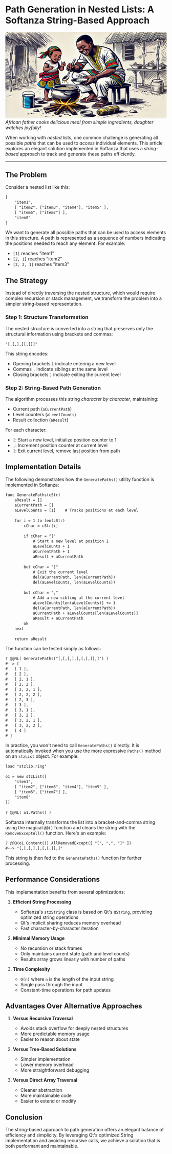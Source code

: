 # Path Generation in Nested Lists: A Softanza String-Based Approach
![African father cooks delicious meal from simple ingredients, daughter watches joyfully!](../images/stz-string-based-path-generation-in-nested-lists.png)  
*African father cooks delicious meal from simple ingredients, daughter watches joyfully!*

When working with *nested* lists, one common challenge is generating all possible *paths* that can be used to *access* individual elements. This article explores an elegant solution implemented in Softanza that uses a *string-based* approach to track and generate these paths efficiently.

---

## The Problem

Consider a nested list like this:

```ring
[
    "item1",
    [ "item2", ["item3", "item4"], "item5" ],
    [ "item6", ["item7"] ],
    "item8"
]
```

We want to generate all possible paths that can be used to access elements in this structure. A path is represented as a sequence of numbers indicating the positions needed to reach any element. For example:
- `[1]` reaches "item1"
- `[2, 1]` reaches "item2"
- `[2, 2, 1]` reaches "item3"

## The Strategy

Instead of directly traversing the nested structure, which would require complex recursion or stack management, we transform the problem into a simpler string-based representation.

### Step 1: Structure Transformation

The nested structure is converted into a string that preserves only the structural information using brackets and commas:

```
"[,[,],][,[]]"
```

This string encodes:
- Opening brackets `[` indicate entering a new level
- Commas `,` indicate siblings at the same level
- Closing brackets `]` indicate exiting the current level


### Step 2: String-Based Path Generation

The algorithm processes this string *character by character*, maintaining:
- Current path (`aCurrentPath`)
- Level counters (`aLevelCounts`)
- Result collection (`aResult`)

For each character:
- `[`: Start a new level, initialize position counter to 1
- `,`: Increment position counter at current level
- `]`: Exit current level, remove last position from path

## Implementation Details

The following demonstrates how the `GeneratePaths()` utility function is implemented in Softanza:

```ring
func GeneratePaths(cStr)
    aResult = []
    aCurrentPath = []
    aLevelCounts = [1]    # Tracks positions at each level
    
    for i = 1 to len(cStr)
        cChar = cStr[i]
        
        if cChar = "["
            # Start a new level at position 1
            aLevelCounts + 1
            aCurrentPath + 1
            aResult + aCurrentPath
            
        but cChar = "]"
            # Exit the current level
            del(aCurrentPath, len(aCurrentPath))
            del(aLevelCounts, len(aLevelCounts))
            
        but cChar = ","
            # Add a new sibling at the current level
            aLevelCounts[len(aLevelCounts)] += 1
            del(aCurrentPath, len(aCurrentPath))
            aCurrentPath + aLevelCounts[len(aLevelCounts)]
            aResult + aCurrentPath
        ok
    next
    
    return aResult
```

The function can be tested simply as follows:

```ring
? @@NL( GeneratePaths("[,[,[,],],[,[,]],]") )
#--> [
#	[ 1 ],
#	[ 2 ],
#	[ 2, 1 ],
#	[ 2, 2 ],
#	[ 2, 2, 1 ],
#	[ 2, 2, 2 ],
#	[ 2, 3 ],
#	[ 3 ],
#	[ 3, 1 ],
#	[ 3, 2 ],
#	[ 3, 2, 1 ],
#	[ 3, 2, 2 ],
#	[ 4 ]
# ]
```

In practice, you won't need to call `GeneratePaths()` directly. It is automatically invoked when you use the more expressive `Paths()` method on an `stzList` object. For example:

```ring
load "stzlib.ring"

o1 = new stzList([
    "item1",
    [ "item2", ["item3", "item4"], "item5" ],
    [ "item6", ["item7"] ],
    "item8"
])

? @@NL( o1.Paths() )
```

Softanza internally transforms the list into a bracket-and-comma string using the magical `@@()` function and cleans the string with the `RemoveExceptAll()` function. Here's an example:

```ring
? @@Q(o1.Content()).AllRemovedExcept([ "[", ",", "]" ])
#--> "[,[,[,],],[,[,]],]"
```

This string is then fed to the `GeneratePaths()` function for further processing.

## Performance Considerations

This implementation benefits from several optimizations:

1. **Efficient String Processing**
   - Softanza's `stzString` class is based on Qt's `QString`, providing optimized string operations
   - Qt's implicit sharing reduces memory overhead
   - Fast character-by-character iteration

2. **Minimal Memory Usage**
   - No recursion or stack frames
   - Only maintains current state (path and level counts)
   - Results array grows linearly with number of paths

3. **Time Complexity**
   - `O(n)` where `n` is the length of the input string
   - Single pass through the input
   - Constant-time operations for path updates

## Advantages Over Alternative Approaches

1. **Versus Recursive Traversal**
   - Avoids stack overflow for deeply nested structures
   - More predictable memory usage
   - Easier to reason about state

2. **Versus Tree-Based Solutions**
   - Simpler implementation
   - Lower memory overhead
   - More straightforward debugging

3. **Versus Direct Array Traversal**
   - Cleaner abstraction
   - More maintainable code
   - Easier to extend or modify

## Conclusion

The string-based approach to path generation offers an elegant balance of efficiency and simplicity. By leveraging Qt's optimized String implementation and avoiding recursive calls, we achieve a solution that is both performant and maintainable.